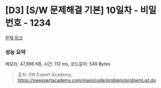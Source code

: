 # [D3] [S/W 문제해결 기본] 10일차 - 비밀번호 - 1234 

[문제 링크](https://swexpertacademy.com/main/code/problem/problemDetail.do?contestProbId=AV14_DEKAJcCFAYD) 

### 성능 요약

메모리: 47,996 KB, 시간: 112 ms, 코드길이: 549 Bytes



> 출처: SW Expert Academy, https://swexpertacademy.com/main/code/problem/problemList.do